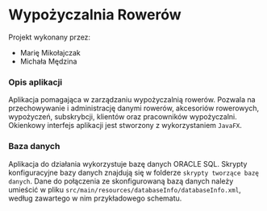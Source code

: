 # Wypożyczalnia Rowerów

Projekt wykonany przez:
- Marię Mikołajczak
- Michała Mędzina

### Opis aplikacji
Aplikacja pomagająca w zarządzaniu wypożyczalnią rowerów. Pozwala na przechowywanie i administrację danymi rowerów, akcesoriów rowerowych, wypożyczeń, subskrybcji, klientów oraz pracowników wypożyczalni. Okienkowy interfejs aplikacji jest stworzony z wykorzystaniem ```JavaFX```.

### Baza danych
Aplikacja do działania wykorzystuje bazę danych ORACLE SQL. Skrypty konfiguracyjne bazy danych znajdują się w folderze ```skrypty tworzące bazę danych```. Dane do połączenia ze skonfigurowaną bazą danych należy umieścić w pliku ```src/main/resources/databaseInfo/databaseInfo.xml```, według zawartego w nim przykładowego schematu.
